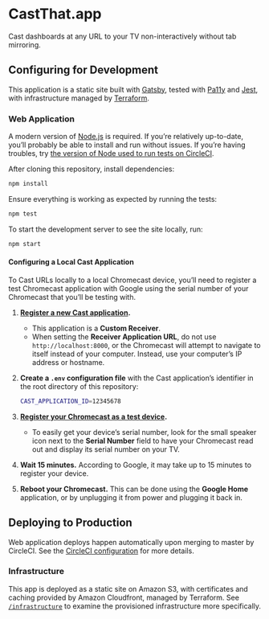# CastThat.app

Cast dashboards at any URL to your TV non-interactively without tab mirroring.

## Configuring for Development

This application is a static site built with [Gatsby](https://www.gatsbyjs.org/), tested with [Pa11y](http://pa11y.org/) and [Jest](https://jestjs.io/), with infrastructure managed by [Terraform](https://www.terraform.io/).

### Web Application

A modern version of [Node.js](https://nodejs.org) is required. If you’re relatively up-to-date, you’ll probably be able to install and run without issues. If you’re having troubles, try [the version of Node used to run tests on CircleCI](/.circleci/config.yml).

After cloning this repository, install dependencies:

```sh
npm install
```

Ensure everything is working as expected by running the tests:

```sh
npm test
```

To start the development server to see the site locally, run:

```sh
npm start
```

#### Configuring a Local Cast Application

To Cast URLs locally to a local Chromecast device, you’ll need to register a test Chromecast application with Google using the serial number of your Chromecast that you’ll be testing with.

1. **[Register a new Cast application](https://cast.google.com/publish/#/applications).**

    - This application is a **Custom Receiver**.
    - When setting the **Receiver Application URL**, do not use `http://localhost:8000`, or the Chromecast will attempt to navigate to itself instead of your computer. Instead, use your computer’s IP address or hostname.

1. **Create a `.env` configuration file** with the Cast application’s identifier in the root directory of this repository:

    ```sh
    CAST_APPLICATION_ID=12345678
    ```

1. **[Register your Chromecast as a test device](https://cast.google.com/publish/#/devices).**

    - To easily get your device’s serial number, look for the small speaker icon next to the **Serial Number** field to have your Chromecast read out and display its serial number on your TV.

1. **Wait 15 minutes.** According to Google, it may take up to 15 minutes to register your device.

1. **Reboot your Chromecast.** This can be done using the **Google Home** application, or by unplugging it from power and plugging it back in.

## Deploying to Production

Web application deploys happen automatically upon merging to master by CircleCI. See the [CircleCI configuration](/.circleci/config.yml) for more details.

### Infrastructure

This app is deployed as a static site on Amazon S3, with certificates and caching provided by Amazon Cloudfront, managed by Terraform. See [`/infrastructure`](/infrastructure) to examine the provisioned infrastructure more specifically.
